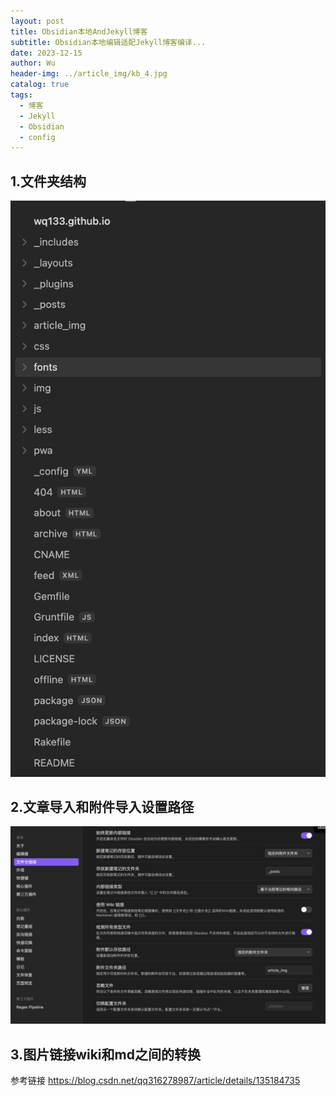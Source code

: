 ```yaml
---
layout: post
title: Obsidian本地AndJekyll博客
subtitle: Obsidian本地编辑适配Jekyll博客编译...
date: 2023-12-15
author: Wu
header-img: ../article_img/kb_4.jpg
catalog: true
tags:
  - 博客
  - Jekyll
  - Obsidian
  - config
---
```


## 1.文件夹结构
![](../article_img/Pasted%20image%2020240305165956.png)

## 2.文章导入和附件导入设置路径
![](../article_img/Pasted%20image%2020240305170059.png)

## 3.图片链接wiki和md之间的转换
参考链接 https://blog.csdn.net/qq316278987/article/details/135184735